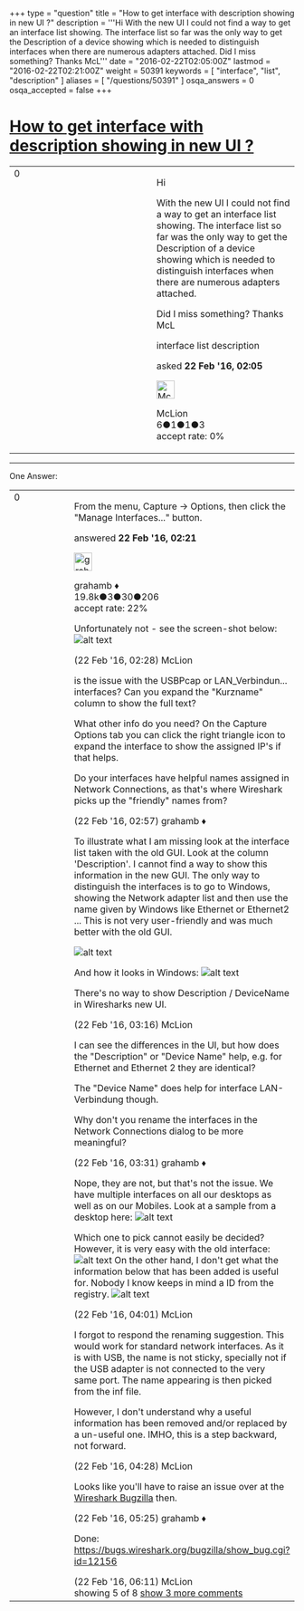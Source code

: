 +++
type = "question"
title = "How to get interface with description showing in new UI ?"
description = '''Hi With the new UI I could not find a way to get an interface list showing. The interface list so far was the only way to get the Description of a device showing which is needed to distinguish interfaces when there are numerous adapters attached. Did I miss something? Thanks McL'''
date = "2016-02-22T02:05:00Z"
lastmod = "2016-02-22T02:21:00Z"
weight = 50391
keywords = [ "interface", "list", "description" ]
aliases = [ "/questions/50391" ]
osqa_answers = 0
osqa_accepted = false
+++

<div class="headNormal">

# [How to get interface with description showing in new UI ?](/questions/50391/how-to-get-interface-with-description-showing-in-new-ui)

</div>

<div id="main-body">

<div id="askform">

<table id="question-table" style="width:100%;"><colgroup><col style="width: 50%" /><col style="width: 50%" /></colgroup><tbody><tr class="odd"><td style="width: 30px; vertical-align: top"><div class="vote-buttons"><div id="post-50391-score" class="post-score" title="current number of votes">0</div><div id="favorite-count" class="favorite-count"></div></div></td><td><div id="item-right"><div class="question-body"><p>Hi</p><p>With the new UI I could not find a way to get an interface list showing. The interface list so far was the only way to get the Description of a device showing which is needed to distinguish interfaces when there are numerous adapters attached.</p><p>Did I miss something? Thanks McL</p></div><div id="question-tags" class="tags-container tags">interface list description</div><div id="question-controls" class="post-controls"></div><div class="post-update-info-container"><div class="post-update-info post-update-info-user"><p>asked <strong>22 Feb '16, 02:05</strong></p><img src="https://secure.gravatar.com/avatar/71d38b4bc56e72a3d29a1e06972aa1a8?s=32&amp;d=identicon&amp;r=g" class="gravatar" width="32" height="32" alt="McLion&#39;s gravatar image" /><p>McLion<br />
<span class="score" title="6 reputation points">6</span><span title="1 badges"><span class="badge1">●</span><span class="badgecount">1</span></span><span title="1 badges"><span class="silver">●</span><span class="badgecount">1</span></span><span title="3 badges"><span class="bronze">●</span><span class="badgecount">3</span></span><br />
<span class="accept_rate" title="Rate of the user&#39;s accepted answers">accept rate:</span> <span title="McLion has no accepted answers">0%</span></p></div></div><div id="comments-container-50391" class="comments-container"></div><div id="comment-tools-50391" class="comment-tools"></div><div class="clear"></div><div id="comment-50391-form-container" class="comment-form-container"></div><div class="clear"></div></div></td></tr></tbody></table>

------------------------------------------------------------------------

<div class="tabBar">

<span id="sort-top"></span>

<div class="headQuestions">

One Answer:

</div>

</div>

<span id="50393"></span>

<div id="answer-container-50393" class="answer">

<table style="width:100%;"><colgroup><col style="width: 50%" /><col style="width: 50%" /></colgroup><tbody><tr class="odd"><td style="width: 30px; vertical-align: top"><div class="vote-buttons"><div id="post-50393-score" class="post-score" title="current number of votes">0</div></div></td><td><div class="item-right"><div class="answer-body"><p>From the menu, Capture -&gt; Options, then click the "Manage Interfaces..." button.</p></div><div class="answer-controls post-controls"></div><div class="post-update-info-container"><div class="post-update-info post-update-info-user"><p>answered <strong>22 Feb '16, 02:21</strong></p><img src="https://secure.gravatar.com/avatar/d2a7e24ca66604c749c7c88c1da8ff78?s=32&amp;d=identicon&amp;r=g" class="gravatar" width="32" height="32" alt="grahamb&#39;s gravatar image" /><p>grahamb ♦<br />
<span class="score" title="19834 reputation points"><span>19.8k</span></span><span title="3 badges"><span class="badge1">●</span><span class="badgecount">3</span></span><span title="30 badges"><span class="silver">●</span><span class="badgecount">30</span></span><span title="206 badges"><span class="bronze">●</span><span class="badgecount">206</span></span><br />
<span class="accept_rate" title="Rate of the user&#39;s accepted answers">accept rate:</span> <span title="grahamb has 274 accepted answers">22%</span></p></div></div><div id="comments-container-50393" class="comments-container"><span id="50396"></span><div id="comment-50396" class="comment"><div id="post-50396-score" class="comment-score"></div><div class="comment-text"><p>Unfortunately not - see the screen-shot below: <img src="https://osqa-ask.wireshark.org/upfiles/Zwischenablage3.jpg" alt="alt text" /></p></div><div id="comment-50396-info" class="comment-info"><span class="comment-age">(22 Feb '16, 02:28)</span> McLion</div></div><span id="50397"></span><div id="comment-50397" class="comment"><div id="post-50397-score" class="comment-score"></div><div class="comment-text"><p>is the issue with the USBPcap or LAN_Verbindun... interfaces? Can you expand the "Kurzname" column to show the full text?</p><p>What other info do you need? On the Capture Options tab you can click the right triangle icon to expand the interface to show the assigned IP's if that helps.</p><p>Do your interfaces have helpful names assigned in Network Connections, as that's where Wireshark picks up the "friendly" names from?</p></div><div id="comment-50397-info" class="comment-info"><span class="comment-age">(22 Feb '16, 02:57)</span> grahamb ♦</div></div><span id="50398"></span><div id="comment-50398" class="comment"><div id="post-50398-score" class="comment-score"></div><div class="comment-text"><p>To illustrate what I am missing look at the interface list taken with the old GUI. Look at the column 'Description'. I cannot find a way to show this information in the new GUI. The only way to distinguish the interfaces is to go to Windows, showing the Network adapter list and then use the name given by Windows like Ethernet or Ethernet2 ... This is not very user-friendly and was much better with the old GUI.</p><p><img src="https://osqa-ask.wireshark.org/upfiles/Zwischenablage1old.jpg" alt="alt text" /></p><p>And how it looks in Windows: <img src="https://osqa-ask.wireshark.org/upfiles/Zwischenablage4.jpg" alt="alt text" /></p><p>There's no way to show Description / DeviceName in Wiresharks new UI.</p></div><div id="comment-50398-info" class="comment-info"><span class="comment-age">(22 Feb '16, 03:16)</span> McLion</div></div><span id="50399"></span><div id="comment-50399" class="comment"><div id="post-50399-score" class="comment-score"></div><div class="comment-text"><p>I can see the differences in the UI, but how does the "Description" or "Device Name" help, e.g. for Ethernet and Ethernet 2 they are identical?</p><p>The "Device Name" does help for interface LAN-Verbindung though.</p><p>Why don't you rename the interfaces in the Network Connections dialog to be more meaningful?</p></div><div id="comment-50399-info" class="comment-info"><span class="comment-age">(22 Feb '16, 03:31)</span> grahamb ♦</div></div><span id="50401"></span><div id="comment-50401" class="comment"><div id="post-50401-score" class="comment-score"></div><div class="comment-text"><p>Nope, they are not, but that's not the issue. We have multiple interfaces on all our desktops as well as on our Mobiles. Look at a sample from a desktop here: <img src="https://osqa-ask.wireshark.org/upfiles/Zwischenablage5.jpg" alt="alt text" /></p><p>Which one to pick cannot easily be decided? However, it is very easy with the old interface: <img src="https://osqa-ask.wireshark.org/upfiles/Zwischenablage6.jpg" alt="alt text" /> On the other hand, I don't get what the information below that has been added is useful for. Nobody I know keeps in mind a ID from the registry. <img src="https://osqa-ask.wireshark.org/upfiles/Zwischenablage7.jpg" alt="alt text" /></p></div><div id="comment-50401-info" class="comment-info"><span class="comment-age">(22 Feb '16, 04:01)</span> McLion</div></div><span id="50402"></span><div id="comment-50402" class="comment not_top_scorer"><div id="post-50402-score" class="comment-score"></div><div class="comment-text"><p>I forgot to respond the renaming suggestion. This would work for standard network interfaces. As it is with USB, the name is not sticky, specially not if the USB adapter is not connected to the very same port. The name appearing is then picked from the inf file.</p><p>However, I don't understand why a useful information has been removed and/or replaced by a un-useful one. IMHO, this is a step backward, not forward.</p></div><div id="comment-50402-info" class="comment-info"><span class="comment-age">(22 Feb '16, 04:28)</span> McLion</div></div><span id="50404"></span><div id="comment-50404" class="comment not_top_scorer"><div id="post-50404-score" class="comment-score"></div><div class="comment-text"><p>Looks like you'll have to raise an issue over at the <a href="https://bugs.wireshark.rog">Wireshark Bugzilla</a> then.</p></div><div id="comment-50404-info" class="comment-info"><span class="comment-age">(22 Feb '16, 05:25)</span> grahamb ♦</div></div><span id="50405"></span><div id="comment-50405" class="comment not_top_scorer"><div id="post-50405-score" class="comment-score"></div><div class="comment-text"><p>Done: <a href="https://bugs.wireshark.org/bugzilla/show_bug.cgi?id=12156">https://bugs.wireshark.org/bugzilla/show_bug.cgi?id=12156</a></p></div><div id="comment-50405-info" class="comment-info"><span class="comment-age">(22 Feb '16, 06:11)</span> McLion</div></div></div><div id="comment-tools-50393" class="comment-tools"><span class="comments-showing"> showing 5 of 8 </span> <a href="#" class="show-all-comments-link">show 3 more comments</a></div><div class="clear"></div><div id="comment-50393-form-container" class="comment-form-container"></div><div class="clear"></div></div></td></tr></tbody></table>

</div>

<div class="paginator-container-left">

</div>

</div>

</div>

